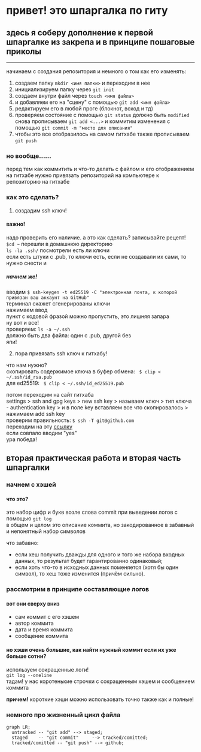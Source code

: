# привет! это шпаргалка по гиту
## здесь я соберу дополнение к первой шпаргалке из закрепа и в принципе пошаговые приколы
---
начинаем с создания репозитория и немного о том как его изменять: 
1. создаем папку ```mkdir <имя папки>``` и переходим в  нее
2. инициализируем папку через ```git init``` 
3. создаем внутри файл через ```touch <имя файла>```
4. и добавляем его на "сцену" с помощью ```git add <имя файла>```
5. редактируем его в любой проге (блокнот, вскод и тд)
6. проверяем состояние с помощью ```git status``` должно быть ```modified``` снова прописываем ```git add <...>``` и коммитим изменения с помощью ```git commit -m "место для описания"```
7. чтобы это все отобразилось на самом гитхабе также прописываем ```git push```

### но вообще......
перед тем как коммитить и что-то делать с файлом и его отображением на гитхабе нужно привязать репозиторий на компьютере к репозиторию на гитхабе
### как это сделать?
1. создадим ssh ключ!
#### важно! 
надо проверить его наличие. а это как сделать? записывайте рецепт!  
```$cd ~``` перешли в домашнюю директорию  
```ls -la .ssh/``` посмотрели есть ли ключи  
если есть штуки с .pub, то ключи есть, если не создавали их сами, то нужно снести и  

##### начнем же!
вводим ```$ ssh-keygen -t ed25519 -C "электронная почта, к которой привязан ваш аккаунт на GitHub"```   
терминал скажет сгенерированы ключи  
нажимаем ввод  
пункт с кодовой фразой можно пропустить, это лишняя запара  
ну вот и все!  
проверяем: ```ls -a ~/.ssh```   
должно быть два файла: один с .pub, другой без  
япи!

2. пора привязать ssh ключ к гитхабу!  

что нам нужно?  
скопировать содержимое ключа в буфер обмена: ``` $ clip < ~/.ssh/id_rsa.pub```   
для ed25519: ``` $ clip < ~/.ssh/id_ed25519.pub```

потом переходим на сайт гитхаба  
settings > ssh and gpg keys > new ssh key > называем ключ > тип ключа - authentication key > и в поле key вставляем все что скопировалось > нажимаем add ssh key  
проверим правильность: 
```$ ssh -T git@github.com```  
переходим на эту [ссылку](https://docs.github.com/en/authentication/keeping-your-account-and-data-secure/githubs-ssh-key-fingerprints)  
если совпало вводим "yes"  
ура победа!  

## вторая практическая работа и вторая часть шпаргалки

### начнем с хэшей

#### что это?  

это набор цифр и букв возле слова commit при выведении логов с помощью ```git log```  
в общем и целом это описание коммита, но закодированное в забавный и непонятный набор символов  

что забавно: 
* если хеш получить дважды для одного и того же набора входных данных, то результат будет гарантированно одинаковый;
* если хоть что-то в исходных данных поменяется (хотя бы один символ), то хеш тоже изменится (причём сильно).

### рассмотрим в принципе составляющие логов

#### вот они сверху вниз
* сам коммит с его хэшем
* автор коммита
* дата и время коммита
* сообщение коммита

#### но хэши очень большие, как найти нужный коммит если их уже больше сотни?
используем сокращенные логи!  
```git log --oneline```  
тадам! у нас коротенькие строчки с сокращенным хэшем и сообщением коммита

**причем!** короткие хэши можно использовать точно также как и полные!

### немного про жизненный цикл файла

```mermaid
graph LR;
  untracked -- "git add" --> staged;
  staged    -- "git commit"     --> tracked/comitted;
  tracked/comitted -- "git push" --> github;

```